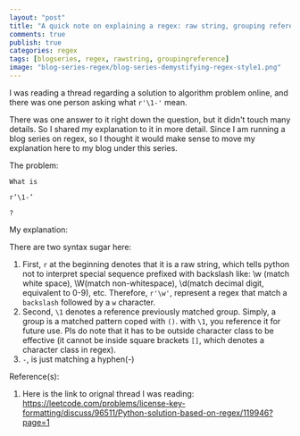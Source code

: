 ```yaml
---
layout: "post"
title: "A quick note on explaining a regex: raw string, grouping reference"
comments: true
publish: true
categories: regex
tags: [blogseries, regex, rawstring, groupingreference]
image: "blog-series-regex/blog-series-demystifying-regex-style1.png"
---
```


I was reading a thread regarding a solution to algorithm problem online, and there was one person asking what `r'\1-'` mean.  
  
There was one answer to it right down the question, but it didn't touch many details. So I shared my explanation to it in more detail. Since I am running a blog series on regex, so I thought it would make sense to move my explanation here to my blog under this series.  
  
The problem:  
  
  ```
  What is

  r’\1-’

  ?
  ```
  
My explanation:  
  
There are two syntax sugar here:
1. First, `r` at the beginning denotes that it is a raw string, which tells python not to interpret special sequence prefixed with backslash like: \w (match white space), \W(match non-whitespace), \d(match decimal digit, equivalent to 0-9), etc. Therefore, `r'\w'`, represent a regex that match a `backslash` followed by a `w` character.
2. Second, `\1` denotes a reference previously matched group. Simply, a group is a matched pattern coped with `()`. with `\1`, you reference it for future use. Pls do note that it has to be outside character class to be effective (it cannot be inside square brackets `[]`, which denotes a character class in regex).
3. `-`, is just matching a hyphen(-)
  
  
Reference(s):  
1. Here is the link to orignal thread I was reading: https://leetcode.com/problems/license-key-formatting/discuss/96511/Python-solution-based-on-regex/119946?page=1
